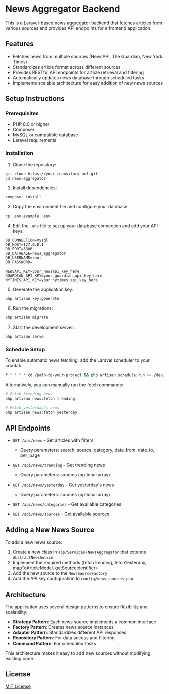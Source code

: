 # News Aggregator Backend

This is a Laravel-based news aggregator backend that fetches articles from various sources and provides API endpoints for a frontend application.

## Features

- Fetches news from multiple sources (NewsAPI, The Guardian, New York Times)
- Standardizes article format across different sources
- Provides RESTful API endpoints for article retrieval and filtering
- Automatically updates news database through scheduled tasks
- Implements scalable architecture for easy addition of new news sources

## Setup Instructions

### Prerequisites

- PHP 8.0 or higher
- Composer
- MySQL or compatible database
- Laravel requirements

### Installation

1. Clone the repository:
```bash
git clone https://your-repository-url.git
cd news-aggregator
```

2. Install dependencies:
```bash
composer install
```

3. Copy the environment file and configure your database:
```bash
cp .env.example .env
```

4. Edit the `.env` file to set up your database connection and add your API keys:
```
DB_CONNECTION=mysql
DB_HOST=127.0.0.1
DB_PORT=3306
DB_DATABASE=news_aggregator
DB_USERNAME=root
DB_PASSWORD=

NEWSAPI_KEY=your_newsapi_key_here
GUARDIAN_API_KEY=your_guardian_api_key_here
NYTIMES_API_KEY=your_nytimes_api_key_here
```

5. Generate the application key:
```bash
php artisan key:generate
```

6. Run the migrations:
```bash
php artisan migrate
```

7. Start the development server:
```bash
php artisan serve
```

### Schedule Setup

To enable automatic news fetching, add the Laravel scheduler to your crontab:

```bash
* * * * * cd /path-to-your-project && php artisan schedule:run >> /dev/null 2>&1
```

Alternatively, you can manually run the fetch commands:

```bash
# Fetch trending news
php artisan news:fetch trending

# Fetch yesterday's news
php artisan news:fetch yesterday
```

## API Endpoints

- `GET /api/news` - Get articles with filters
  - Query parameters: search, source, category, date_from, date_to, per_page
  
- `GET /api/news/trending` - Get trending news
  - Query parameters: sources (optional array)
  
- `GET /api/news/yesterday` - Get yesterday's news
  - Query parameters: sources (optional array)
  
- `GET /api/news/categories` - Get available categories

- `GET /api/news/sources` - Get available sources

## Adding a New News Source

To add a new news source:

1. Create a new class in `app/Services/NewsAggregator` that extends `AbstractNewsSource`
2. Implement the required methods (fetchTrending, fetchYesterday, mapToArticleModel, getSourceIdentifier)
3. Add the new source to the `NewsSourceFactory`
4. Add the API key configuration to `config/news_sources.php`

## Architecture

The application uses several design patterns to ensure flexibility and scalability:

- **Strategy Pattern**: Each news source implements a common interface
- **Factory Pattern**: Creates news source instances
- **Adapter Pattern**: Standardizes different API responses
- **Repository Pattern**: For data access and filtering
- **Command Pattern**: For scheduled tasks

This architecture makes it easy to add new sources without modifying existing code.

## License

[MIT License](LICENSE.md)
